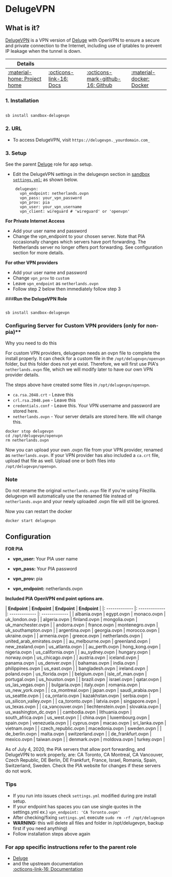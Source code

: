# DelugeVPN

## What is it?

[DelugeVPN](https://deluge-torrent.org/) is a VPN version of [Deluge](/apps/deluge) with OpenVPN to ensure a secure and private connection to the Internet, including use of iptables to prevent IP leakage when the tunnel is down.

| Details     |             |             |             |
|-------------|-------------|-------------|-------------|
| [:material-home: Project home ](https://deluge-torrent.org/) | [:octicons-link-16: Docs](https://dev.deluge-torrent.org/wiki/UserGuide) | [:octicons-mark-github-16: Github](https://www.github.com/binhex/arch-delugevpn) | [:material-docker: Docker ](https://registry.hub.docker.com/r/binhex/arch-delugevpn)|

### 1. Installation

``` shell

sb install sandbox-delugevpn

```



### 2. URL

- To access DelugeVPN, visit `https://delugevpn._yourdomain.com_`

### 3. Setup

See the parent [Deluge](/apps/deluge) role for app setup.

- Edit the DelugeVPN settings in the delugevpn section in [sandbox `settings.yml`:](/sandbox/settings) as shown below.

   ``` { .yaml }
    delugevpn:
      vpn_endpoint: netherlands.ovpn
      vpn_pass: your_vpn_password
      vpn_prov: pia
      vpn_user: your_vpn_username
      vpn_client: wireguard # 'wireguard' or 'openvpn'
   ```


**For Private Internet Access** <br />

- Add your user name and password
- Change the vpn_endpoint to your chosen server.  Note that PIA occasionally changes which servers have port forwarding.  The Netherlands server no longer offers port forwarding.  See configuration section for more details.

**For other VPN providers** <br />

- Add your user name and password
- Change `vpn_prov` to `custom`
- Leave `vpn_endpoint` as `netherlands.ovpn`
- Follow step 2 below then immediately follow step 3

###**Run the DelugeVPN Role**

``` { .shell }

sb install sandbox-delugevpn

```

### Configuring Server for Custom VPN providers (only for non-pia)**

Why you need to do this

For custom VPN providers, delugevpn needs an ovpn file to complete the install properly. It can check for a custom file in the `/opt/delugevpn/openvpn` folder, but this folder does not yet exist. Therefore, we will first use PIA's `netherlands.ovpn` file, which we will modify later to have our own VPN provider details.

The steps above have created some files in `/opt/delugevpn/openvpn`.

- `ca.rsa.2048.crt`  - Leave this
- `crl.rsa.2048.pem` - Leave this
- `credentials.conf`  - Leave this. Your VPN username and password are stored here.
- `netherlands.ovpn`  - Your server details are stored here. We will change this.

```
docker stop delugevpn
cd /opt/delugevpn/openvpn
rm netherlands.ovpn
```
Now you can upload your own .ovpn file from your VPN provider, renamed as `netherlands.ovpn`. If your VPN provider has also included a `ca.crt` file, upload that file as well. Upload one or both files into `/opt/delugevpn/openvpn`.

### Note
Do not rename the original `netherlands.ovpn` file if you're using Filezilla. delugevpn will automatically use the renamed file instead of `netherlands.ovpn` and your newly uploaded .ovpn file will still be ignored.

Now you can restart the docker
```
docker start delugevpn
```

## Configuration
**FOR PIA**

  - **vpn_user:** Your PIA user name

  - **vpn_pass:** Your PIA password

  - **vpn_prov:** pia

  - **vpn_endpoint:** netherlands.ovpn

**Included PIA OpenVPN end point options are.**

|  **Endpoint** | **Endpoint** |  **Endpoint** |  **Endpoint** |
|: ------------- |: ------------- |: ------------- |: ------------- |
| albania.ovpn | egypt.ovpn | monaco.ovpn | uk_london.ovp |
| algeria.ovpn | finland.ovpn | mongolia.ovpn | uk_manchester.ovpn |
| andorra.ovpn | france.ovpn | montenegro.ovpn | uk_southampton.ovpn |
| argentina.ovpn | georgia.ovpn | morocco.ovpn | ukraine.ovpn |
| armenia.ovpn | greece.ovpn | netherlands.ovpn | united_arab_emirates.ovpn |
| au_melbourne.ovpn | greenland.ovpn | new_zealand.ovpn | us_atlanta.ovpn |
| au_perth.ovpn | hong_kong.ovpn | nigeria.ovpn | us_california.ovpn |
| au_sydney.ovpn | hungary.ovpn | norway.ovpn | us_chicago.ovpn |
| austria.ovpn | iceland.ovpn | panama.ovpn | us_denver.ovpn |
| bahamas.ovpn | india.ovpn | philippines.ovpn | us_east.ovpn |
| bangladesh.ovpn | ireland.ovpn | poland.ovpn | us_florida.ovpn |
| belgium.ovpn | isle_of_man.ovpn | portugal.ovpn | us_houston.ovpn |
| brazil.ovpn | israel.ovpn | qatar.ovpn | us_las_vegas.ovpn |
| bulgaria.ovpn | italy.ovpn | romania.ovpn | us_new_york.ovpn |
| ca_montreal.ovpn | japan.ovpn | saudi_arabia.ovpn | us_seattle.ovpn |
| ca_ontario.ovpn | kazakhstan.ovpn | serbia.ovpn | us_silicon_valley.ovpn |
| ca_toronto.ovpn | latvia.ovpn | singapore.ovpn | us_texas.ovpn |
| ca_vancouver.ovpn | liechtenstein.ovpn | slovakia.ovpn | us_washington_dc.ovpn |
| cambodia.ovpn | lithuania.ovpn | south_africa.ovpn | us_west.ovpn |
| china.ovpn | luxembourg.ovpn | spain.ovpn | venezuela.ovpn |
| cyprus.ovpn | macao.ovpn | sri_lanka.ovpn | vietnam.ovpn |
| czech_republic.ovpn | macedonia.ovpn | sweden.ovpn |
| de_berlin.ovpn | malta.ovpn | switzerland.ovpn |
| de_frankfurt.ovpn | mexico.ovpn | taiwan.ovpn |
| denmark.ovpn | moldova.ovpn | turkey.ovpn |

As of July 4, 2020, the PIA servers that allow port forwarding, and DelugeVPN to work properly, are: CA Toronto, CA Montreal, CA Vancouver, Czech Republic, DE Berlin, DE Frankfurt, France, Israel, Romania, Spain, Switzerland, Sweden.  Check the PIA website for changes if these servers do not work.

### Tips

- If you run into issues check `settings.yml` modified during pre install setup.
- If your endpoint has spaces you can use single quotes in the settings.yml ex.)   `vpn_endpoint: 'CA Toronto.ovpn'`
- After checking/fixing `settings.yml` execute `sudo rm -rf /opt/delugevpn`
- **WARNING:** this will delete all files and folder in /opt/delugevpn, backup first if you need anything)
- Follow installation steps above again

### For app specific instructions refer to the parent role
 - [Deluge](/apps/deluge) <br />
 - and the upstream documentation <br />
   [:octicons-link-16: Documentation ](https://dev.deluge-torrent.org/wiki/UserGuide)
